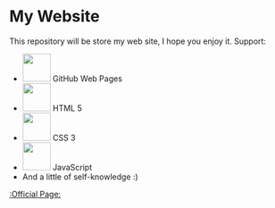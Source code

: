 # My Website
This repository will be store my web site, I hope you enjoy it.
Support:
- <img src="https://cdn.jsdelivr.net/gh/devicons/devicon/icons/github/github-original.svg" height="50" width="50"/> GitHub Web Pages
- <img src="https://cdn.jsdelivr.net/gh/devicons/devicon/icons/html5/html5-original.svg" height="50" width="50"/> HTML 5
- <img src="https://cdn.jsdelivr.net/gh/devicons/devicon/icons/css3/css3-original.svg" height="50" width="50"/> CSS 3
- <img src="https://cdn.jsdelivr.net/gh/devicons/devicon/icons/javascript/javascript-original.svg" height="50" width="50"/> JavaScript
- And a little of self-knowledge :)

<a href="./logging.html">:Official Page:</a><br>